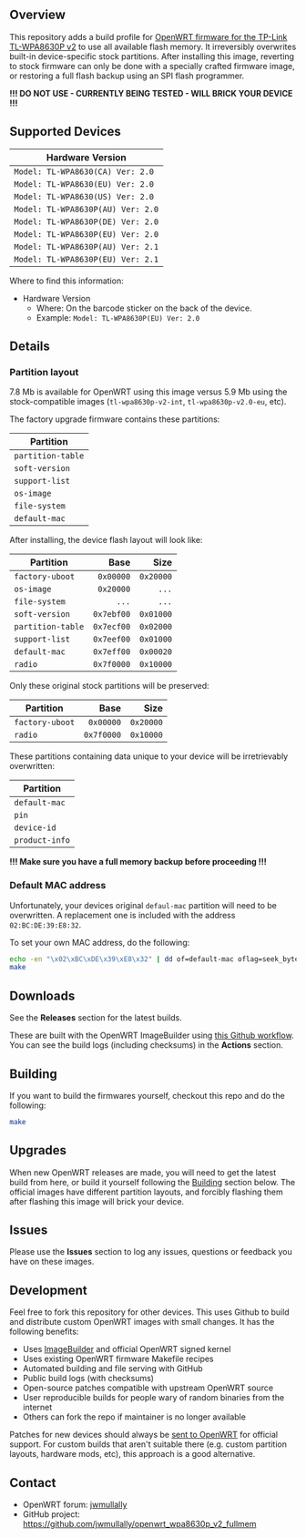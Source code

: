 ## Overview

This repository adds a build profile for [OpenWRT firmware for the TP-Link TL-WPA8630P v2](https://openwrt.org/toh/tp-link/tp-link_tl-wpa8630p_v2) to use all available flash memory. It irreversibly overwrites built-in device-specific stock partitions. After installing this image, reverting to stock firmware can only be done with a specially crafted firmware image, or restoring a full flash backup using an SPI flash programmer.

**!!! DO NOT USE - CURRENTLY BEING TESTED - WILL BRICK YOUR DEVICE !!!**


## Supported Devices

| Hardware Version |
| --- |
| `Model: TL-WPA8630(CA) Ver: 2.0` |
| `Model: TL-WPA8630(EU) Ver: 2.0` |
| `Model: TL-WPA8630(US) Ver: 2.0` |
| `Model: TL-WPA8630P(AU) Ver: 2.0` |
| `Model: TL-WPA8630P(DE) Ver: 2.0` |
| `Model: TL-WPA8630P(EU) Ver: 2.0` |
| `Model: TL-WPA8630P(AU) Ver: 2.1` |
| `Model: TL-WPA8630P(EU) Ver: 2.1` |


Where to find this information:

* Hardware Version 
  * Where: On the barcode sticker on the back of the device.
  * Example: `Model: TL-WPA8630P(EU) Ver: 2.0`


## Details

### Partition layout

7.8 Mb is available for OpenWRT using this image versus 5.9 Mb using the stock-compatible images (`tl-wpa8630p-v2-int`, `tl-wpa8630p-v2.0-eu`, etc).

The factory upgrade firmware contains these partitions:

| Partition |
| --- |
| `partition-table` |
| `soft-version` |
| `support-list` |
| `os-image` |
| `file-system` |
| `default-mac` |

After installing, the device flash layout will look like:

| Partition | Base | Size |
| --- | ---: | ---: |
| `factory-uboot` | `0x00000` | `0x20000` |
| `os-image` | `0x20000` | `...` |
| `file-system` | `...` | `...` |
| `soft-version` | `0x7ebf00` | `0x01000` |
| `partition-table` | `0x7ecf00` | `0x02000` |
| `support-list` | `0x7eef00` | `0x01000` |
| `default-mac` | `0x7eff00` | `0x00020` |
| `radio` | `0x7f0000` | `0x10000` |

Only these original stock partitions will be preserved:

| Partition | Base | Size |
| --- | ---: | ---: |
| `factory-uboot` | `0x00000` | `0x20000` |
| `radio` | `0x7f0000` | `0x10000` |

These partitions containing data unique to your device will be irretrievably overwritten:

| Partition |
| --- |
| `default-mac` |
| `pin` |
| `device-id` |
| `product-info` |

**!!! Make sure you have a full memory backup before proceeding !!!**


### Default MAC address

Unfortunately, your devices original `defaul-mac` partition will need to be overwritten. A replacement one is included with the address `02:BC:DE:39:E8:32`.

To set your own MAC address, do the following:

```bash
echo -en "\x02\xBC\xDE\x39\xE8\x32" | dd of=default-mac oflag=seek_bytes seek=8 conv=notrunc
make
```


## Downloads

See the **Releases** section for the latest builds.

These are built with the OpenWRT ImageBuilder using [this Github workflow](./.github/workflows/build_release_images.yml). You can see the build logs (including checksums) in the **Actions** section.


## Building

If you want to build the firmwares yourself, checkout this repo and do the following:

```bash
make
```


## Upgrades

When new OpenWRT releases are made, you will need to get the latest build from here, or build it yourself following the [Building](#Building) section below. The official images have different partition layouts, and forcibly flashing them after flashing this image will brick your device.


## Issues

Please use the **Issues** section to log any issues, questions or feedback you have on these images.


## Development

Feel free to fork this repository for other devices. This uses Github to build and distribute custom OpenWRT images with small changes. It has the following benefits:

* Uses [ImageBuilder](https://openwrt.org/docs/guide-user/additional-software/imagebuilder) and official OpenWRT signed kernel
* Uses existing OpenWRT firmware Makefile recipes
* Automated building and file serving with GitHub
* Public build logs (with checksums)
* Open-source patches compatible with upstream OpenWRT source
* User reproducible builds for people wary of random binaries from the internet
* Others can fork the repo if maintainer is no longer available

Patches for new devices should always be [sent to OpenWRT](https://openwrt.org/submitting-patches) for official support. For custom builds that aren't suitable there (e.g. custom partition layouts, hardware mods, etc), this approach is a good alternative.


## Contact

* OpenWRT forum: [jwmullally](https://forum.openwrt.org/u/jwmullally)
* GitHub project: <https://github.com/jwmullally/openwrt_wpa8630p_v2_fullmem>
